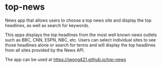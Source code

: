 # top-news
News app that allows users to choose a top news site and display the top headlines, as well as search for keywords.

  This apps displays the top headlines from the most well known news outlets such as BBC, CNN, ESPN, NBC, etc. Users can select individual
sites to see those headlines alone or search for terms and will display the top headlines from all sites provided by the News API.

The app can be used at https://jwong421.github.io/top-news
